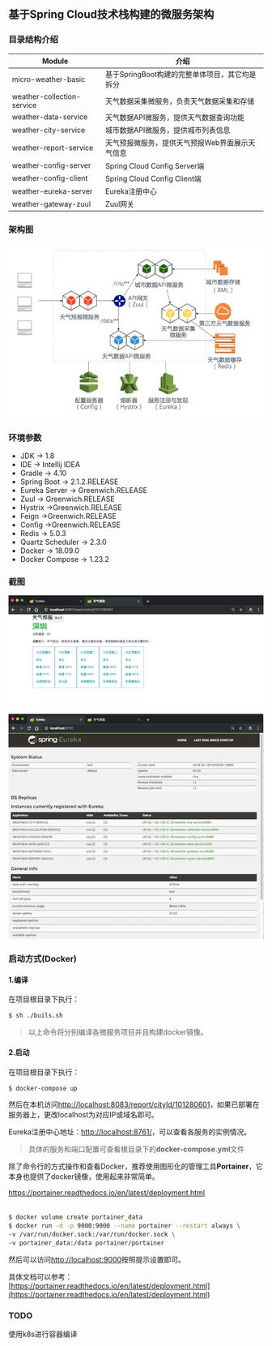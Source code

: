
## 基于Spring Cloud技术栈构建的微服务架构

### 目录结构介绍

Module | 介绍
---|---
micro-weather-basic | 基于SpringBoot构建的完整单体项目，其它均是拆分
weather-collection-service | 天气数据采集微服务，负责天气数据采集和存储
weather-data-service | 天气数据API微服务，提供天气数据查询功能
weather-city-service | 城市数据API微服务，提供城市列表信息
weather-report-service | 天气预报微服务，提供天气预报Web界面展示天气信息
weather-config-server | Spring Cloud Config Server端 
weather-config-client | Spring Cloud Config Client端
weather-eureka-server | Eureka注册中心
weather-gateway-zuul | Zuul网关

### 架构图
![](/screenshot/architecture.png)

### 环境参数
* JDK -> 1.8
* IDE -> Intellij IDEA
* Gradle -> 4.10
* Spring Boot -> 2.1.2.RELEASE
* Eureka Server -> Greenwich.RELEASE
* Zuul -> Greenwich.RELEASE
* Hystrix ->Greenwich.RELEASE
* Feign ->Greenwich.RELEASE
* Config ->Greenwich.RELEASE
* Redis -> 5.0.3
* Quartz Scheduler -> 2.3.0
* Docker -> 18.09.0
* Docker Compose -> 1.23.2

### 截图

![](/screenshot/report.png)

![](/screenshot/eureka.png)

### 启动方式(Docker)

#### 1.编译

在项目根目录下执行：
```bash
$ sh ./buils.sh
```
> 以上命令将分别编译各微服务项目并且构建docker镜像。

#### 2.启动

在项目根目录下执行：
```bash
$ docker-compose up
```

然后在本机访问[http://localhost:8083/report/cityId/101280601](http://localhost:8083/report/cityId/101280601)，如果已部署在服务器上，更改localhost为对应IP或域名即可。

Eureka注册中心地址：[http://localhost:8761/](http://localhost:8761/)，可以查看各服务的实例情况。

> 具体的服务和端口配置可查看根目录下的**docker-compose.yml**文件

除了命令行的方式操作和查看Docker，推荐使用图形化的管理工具**Portainer**，它本身也提供了docker镜像，使用起来非常简单。

https://portainer.readthedocs.io/en/latest/deployment.html

```bash

$ docker volume create portainer_data
$ docker run -d -p 9000:9000 --name portainer --restart always \
-v /var/run/docker.sock:/var/run/docker.sock \
-v portainer_data:/data portainer/portainer
```
然后可以访问[http://localhost:9000](http://localhost:9000)按照提示设置即可。

具体文档可以参考：[https://portainer.readthedocs.io/en/latest/deployment.html](https://portainer.readthedocs.io/en/latest/deployment.html)

### TODO

使用k8s进行容器编译